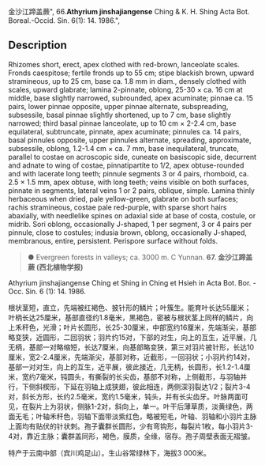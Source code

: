 金沙江蹄盖蕨",
66.**Athyrium jinshajiangense** Ching & K. H. Shing Acta Bot. Boreal.-Occid. Sin. 6(1): 14. 1986.",

## Description
Rhizomes short, erect, apex clothed with red-brown, lanceolate scales. Fronds caespitose; fertile fronds up to 55 cm; stipe blackish brown, upward stramineous, up to 25 cm, base ca. 1.8 mm in diam., densely clothed with scales, upward glabrate; lamina 2-pinnate, oblong, 25-30 × ca. 16 cm at middle, base slightly narrowed, subrounded, apex acuminate; pinnae ca. 15 pairs, lower pinnae opposite, upper pinnae alternate, subspreading, subsessile, basal pinnae slightly shortened, up to 7 cm, base slightly narrowed; third basal pinnae lanceolate, up to 10 cm × 2-2.4 cm, base equilateral, subtruncate, pinnate, apex acuminate; pinnules ca. 14 pairs, basal pinnules opposite, upper pinnules alternate, spreading, approximate, subsessile, oblong, 1.2-1.4 cm × ca. 7 mm, base inequilateral, truncate, parallel to costae on acroscopic side, cuneate on basiscopic side, decurrent and adnate to wing of costae, pinnatipartite to 1/2, apex obtuse-rounded and with lacerate long teeth; pinnule segments 3 or 4 pairs, rhomboid, ca. 2.5 × 1.5 mm, apex obtuse, with long teeth; veins visible on both surfaces, pinnate in segments, lateral veins 1 or 2 pairs, oblique, simple. Lamina thinly herbaceous when dried, pale yellow-green, glabrate on both surfaces; rachis stramineous, costae pale red-purple, with sparse short hairs abaxially, with needlelike spines on adaxial side at base of costa, costule, or midrib. Sori oblong, occasionally J-shaped, 1 per segment, 3 or 4 pairs per pinnule, close to costules; indusia brown, oblong, occasionally J-shaped, membranous, entire, persistent. Perispore surface without folds.

> ● Evergreen forests in valleys; ca. 3000 m. C Yunnan.
**67. 金沙江蹄盖蕨 (西北植物学报)**

Athyrium jinshajiangense Ching et Shing in Ching et Hsieh in Acta Bot. Bor. -Occ. Sin. 6 (1): 14. 1986.

根状茎短，直立，先端被红褐色、披针形的鳞片；叶簇生。能育叶长达55厘米；叶柄长达25厘米，基部直径约1.8毫米，黑褐色，密被与根状茎上同样的鳞片，向上禾秆色，光滑；叶片长圆形，长25-30厘米，中部宽约16厘米，先端渐尖，基部略变狭，近圆形，二回羽状；羽片约15对，下部的对生，向上的互生，近平展，几无柄，基部一对略缩短，长达7厘米，向基部略变狭，第三对羽片披针形，长达10厘米，宽2-2.4厘米，先端渐尖，基部对称，近截形，一回羽状；小羽片约14对，基部一对对生，向上的互生，近平展，彼此接近，几无柄，长圆形，长1.2-1.4厘米，宽约7毫米，钝圆头，有撕裂的长尖齿，基部不对称，上侧截形，与羽轴并行，下侧斜楔形，下延在羽轴上成狭翅，彼此相连，两侧深羽裂达1/2；裂片3-4对，斜长方形，长约2.5毫米，宽约1.5毫米，钝头，并有长尖齿牙。叶脉两面可见，在裂片上为羽状，侧脉1-2对，斜向上，单一。叶干后薄草质，淡黄绿色，两面无毛；叶轴禾秆色，羽轴下面带淡紫红色，略被短毛，叶轴、羽轴和小羽片主脉上面均有贴伏的针状刺。孢子囊群长圆形，少有弯钩形，每裂片1枚，每小羽片3-4对，靠近主脉；囊群盖同形，褐色，膜质，全缘，宿存。孢子周壁表面无褶皱。

特产于云南中部（宾川鸡足山）。生山谷常绿林下，海拔3 000米。
